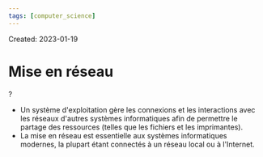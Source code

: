 ```yaml
---
tags: [computer_science] 
---
```

Created: 2023-01-19

# Mise en réseau
?
- Un système d'exploitation gère les connexions et les interactions avec les réseaux d'autres systèmes informatiques afin de permettre le partage des ressources (telles que les fichiers et les imprimantes).
- La mise en réseau est essentielle aux systèmes informatiques modernes, la plupart étant connectés à un réseau local ou à l'Internet.
<!--SR:!2024-08-23,197,230-->